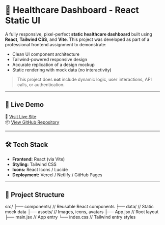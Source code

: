 # 🏥 Healthcare Dashboard - React Static UI

A fully responsive, pixel-perfect **static healthcare dashboard** built using **React**, **Tailwind CSS**, and **Vite**. This project was developed as part of a professional frontend assignment to demonstrate:

- Clean UI component architecture
- Tailwind-powered responsive design
- Accurate replication of a design mockup
- Static rendering with mock data (no interactivity)

>  This project does **not** include dynamic logic, user interactions, API calls, or authentication.

---

## 🚀 Live Demo

🔗 [Visit Live Site](https://your-live-url.vercel.app)  
📦 [View GitHub Repository](https://github.com/your-username/healthcare-dashboard)

---

## 🛠️ Tech Stack

- **Frontend:** React (via Vite)
- **Styling:** Tailwind CSS
- **Icons:** React Icons / Lucide
- **Deployment:** Vercel / Netlify / GitHub Pages

---

## 🧱 Project Structure

src/
├── components/ // Reusable React components
├── data/ // Static mock data
├── assets/ // Images, icons, avatars
├── App.jsx // Root layout
├── main.jsx // App entry
└── index.css // Tailwind entry styles

